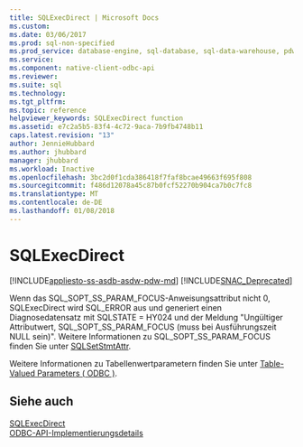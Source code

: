 ```yaml
---
title: SQLExecDirect | Microsoft Docs
ms.custom: 
ms.date: 03/06/2017
ms.prod: sql-non-specified
ms.prod_service: database-engine, sql-database, sql-data-warehouse, pdw
ms.service: 
ms.component: native-client-odbc-api
ms.reviewer: 
ms.suite: sql
ms.technology: 
ms.tgt_pltfrm: 
ms.topic: reference
helpviewer_keywords: SQLExecDirect function
ms.assetid: e7c2a5b5-83f4-4c72-9aca-7b9fb4748b11
caps.latest.revision: "13"
author: JennieHubbard
ms.author: jhubbard
manager: jhubbard
ms.workload: Inactive
ms.openlocfilehash: 3bc2d0f1cda386418f7faf8bcae49663f695f808
ms.sourcegitcommit: f486d12078a45c87b0fcf52270b904ca7b0c7fc8
ms.translationtype: MT
ms.contentlocale: de-DE
ms.lasthandoff: 01/08/2018
---
```

# <a name="sqlexecdirect"></a>SQLExecDirect
[!INCLUDE[appliesto-ss-asdb-asdw-pdw-md](../../includes/appliesto-ss-asdb-asdw-pdw-md.md)]
[!INCLUDE[SNAC_Deprecated](../../includes/snac-deprecated.md)]

  Wenn das SQL_SOPT_SS_PARAM_FOCUS-Anweisungsattribut nicht 0, SQLExecDirect wird SQL_ERROR aus und generiert einen Diagnosedatensatz mit SQLSTATE = HY024 und der Meldung "Ungültiger Attributwert, SQL_SOPT_SS_PARAM_FOCUS (muss bei Ausführungszeit NULL sein)". Weitere Informationen zu SQL_SOPT_SS_PARAM_FOCUS finden Sie unter [SQLSetStmtAttr](../../relational-databases/native-client-odbc-api/sqlsetstmtattr.md).  
  
 Weitere Informationen zu Tabellenwertparametern finden Sie unter [Table-Valued Parameters &#40; ODBC &#41;](../../relational-databases/native-client-odbc-table-valued-parameters/table-valued-parameters-odbc.md).  
  
## <a name="see-also"></a>Siehe auch  
 [SQLExecDirect](http://go.microsoft.com/fwlink/?LinkId=80709)   
 [ODBC-API-Implementierungsdetails](../../relational-databases/native-client-odbc-api/odbc-api-implementation-details.md)  
  
  

